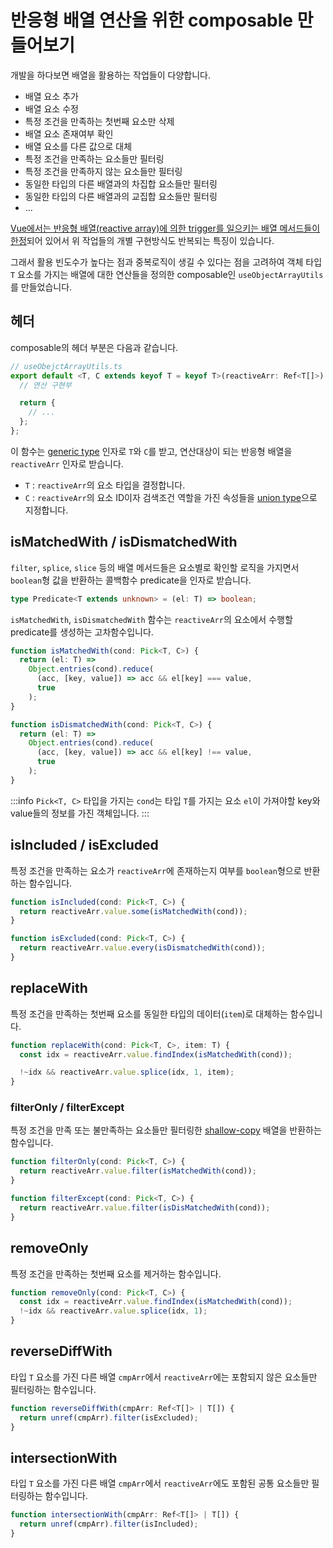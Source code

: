 # 반응형 배열 연산을 위한 composable 만들어보기

개발을 하다보면 배열을 활용하는 작업들이 다양합니다.

- 배열 요소 추가
- 배열 요소 수정
- 특정 조건을 만족하는 첫번째 요소만 삭제
- 배열 요소 존재여부 확인
- 배열 요소를 다른 값으로 대체
- 특정 조건을 만족하는 요소들만 필터링
- 특정 조건을 만족하지 않는 요소들만 필터링
- 동일한 타입의 다른 배열과의 차집합 요소들만 필터링
- 동일한 타입의 다른 배열과의 교집합 요소들만 필터링
- ...

[Vue에서는 반응형 배열(reactive array)에 의한 trigger를 일으키는 배열 메서드들이 한정](https://vuejs.org/guide/essentials/list.html#array-change-detection)되어 있어서 위 작업들의 개별 구현방식도 반복되는 특징이 있습니다.

그래서 활용 빈도수가 높다는 점과 중복로직이 생길 수 있다는 점을 고려하여 객체 타입 `T` 요소를 가지는 배열에 대한 연산들을 정의한 composable인 `useObjectArrayUtils`를 만들었습니다.

## 헤더

composable의 헤더 부분은 다음과 같습니다.

```ts
// useObejctArrayUtils.ts
export default <T, C extends keyof T = keyof T>(reactiveArr: Ref<T[]>) => {
  // 연산 구현부

  return {
    // ...
  };
};
```

이 함수는 [generic type](../studies/typescript/generic/generic.md) 인자로 `T`와 `C`를 받고, 연산대상이 되는 반응형 배열을 `reactiveArr` 인자로 받습니다.

- `T` : `reactiveArr`의 요소 타입을 결정합니다.
- `C` : `reactiveArr`의 요소 ID이자 검색조건 역할을 가진 속성들을 [union type](../studies/typescript/utility_types/union_type.md)으로 지정합니다.

## isMatchedWith / isDismatchedWith

`filter`, `splice`, `slice` 등의 배열 메서드들은 요소별로 확인할 로직을 가지면서 `boolean`형 값을 반환하는 콜백함수 predicate을 인자로 받습니다.

```ts
type Predicate<T extends unknown> = (el: T) => boolean;
```

`isMatchedWith`, `isDismatchedWith` 함수는 `reactiveArr`의 요소에서 수행할 predicate를 생성하는 고차함수입니다.

```ts
function isMatchedWith(cond: Pick<T, C>) {
  return (el: T) =>
    Object.entries(cond).reduce(
      (acc, [key, value]) => acc && el[key] === value,
      true
    );
}
```

```ts
function isDismatchedWith(cond: Pick<T, C>) {
  return (el: T) =>
    Object.entries(cond).reduce(
      (acc, [key, value]) => acc && el[key] !== value,
      true
    );
}
```

:::info
`Pick<T, C>` 타입을 가지는 `cond`는 타입 `T`를 가지는 요소 `el`이 가져야할 key와 value들의 정보를 가진 객체입니다.
:::

## isIncluded / isExcluded

특정 조건을 만족하는 요소가 `reactiveArr`에 존재하는지 여부를 `boolean`형으로 반환하는 함수입니다.

```ts
function isIncluded(cond: Pick<T, C>) {
  return reactiveArr.value.some(isMatchedWith(cond));
}
```

```ts
function isExcluded(cond: Pick<T, C>) {
  return reactiveArr.value.every(isDismatchedWith(cond));
}
```

## replaceWith

특정 조건을 만족하는 첫번째 요소를 동일한 타입의 데이터(`item`)로 대체하는 함수입니다.

```ts
function replaceWith(cond: Pick<T, C>, item: T) {
  const idx = reactiveArr.value.findIndex(isMatchedWith(cond));

  !~idx && reactiveArr.value.splice(idx, 1, item);
}
```

### filterOnly / filterExcept

특정 조건을 만족 또는 불만족하는 요소들만 필터링한 [shallow-copy](../books/%EC%BD%94%EC%96%B4_%EC%9E%90%EB%B0%94%EC%8A%A4%ED%81%AC%EB%A6%BD%ED%8A%B8/%EB%8D%B0%EC%9D%B4%ED%84%B0_%ED%83%80%EC%9E%85/%EB%B3%80%EC%88%98%EC%84%A0%EC%96%B8%EA%B3%BC_%EB%8D%B0%EC%9D%B4%ED%84%B0_%ED%95%A0%EB%8B%B9.md#shallow-copy-deep-copy) 배열을 반환하는 함수입니다.

```ts
function filterOnly(cond: Pick<T, C>) {
  return reactiveArr.value.filter(isMatchedWith(cond));
}
```

```ts
function filterExcept(cond: Pick<T, C>) {
  return reactiveArr.value.filter(isDisMatchedWith(cond));
}
```

## removeOnly

특정 조건을 만족하는 첫번째 요소를 제거하는 함수입니다.

```ts
function removeOnly(cond: Pick<T, C>) {
  const idx = reactiveArr.value.findIndex(isMatchedWith(cond));
  !~idx && reactiveArr.value.splice(idx, 1);
}
```

## reverseDiffWith

타입 `T` 요소를 가진 다른 배열 `cmpArr`에서 `reactiveArr`에는 포함되지 않은 요소들만 필터링하는 함수입니다.

```ts
function reverseDiffWith(cmpArr: Ref<T[]> | T[]) {
  return unref(cmpArr).filter(isExcluded);
}
```

## intersectionWith

타입 `T` 요소를 가진 다른 배열 `cmpArr`에서 `reactiveArr`에도 포함된 공통 요소들만 필터링하는 함수입니다.

```ts
function intersectionWith(cmpArr: Ref<T[]> | T[]) {
  return unref(cmpArr).filter(isIncluded);
}
```
